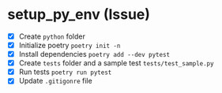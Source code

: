 # setup_py_env (Issue)

- [x] Create `python` folder
- [x] Initialize poetry `poetry init -n`
- [x] Install dependencies `poetry add --dev pytest`
- [x] Create `tests` folder and a sample test `tests/test_sample.py`
- [x] Run tests `poetry run pytest`
- [x] Update `.gitigonre` file
